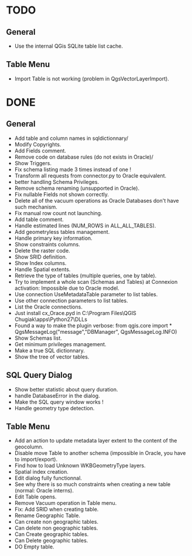 # TODO

## General

* Use the internal QGis SQLite table list cache.

## Table Menu

* Import Table is not working (problem in QgsVectorLayerImport).


# DONE

## General 

* Add table and column names in sqldictionnary/
* Modify Copyrights.
* Add Fields comment.
* Remove code on database rules (do not exists in Oracle)/
* Show Triggers.
* Fix schema listing made 3 times instead of one !
* Transform all requests from connector.py to Oracle equivalent.
* better handling Schema Privileges.
* Remove schema renaming (unsupported in Oracle).
* Fix nullable Fields not shown correctly.
* Delete all of the vacuum operations as Oracle Databases don't have such mechanism.
* Fix manual row count not launching.
* Add table comment.
* Handle estimated lines (NUM_ROWS in ALL_ALL_TABLES).
* Add geometryless tables management.
* Handle primary key information.
* Show constraints columns.
* Delete the raster code.
* Show SRID definition.
* Show Index columns.
* Handle Spatial extents.
* Retrieve the type of tables (multiple queries, one by table).
* Try to implement a whole scan (Schemas and Tables) at Connexion activation: Impossible due to Oracle model.
* Use connection UseMetadataTable parameter to list tables.
* Use other connection parameters to list tables.
* List the Oracle connections.
* Just install cx_Orace.pyd in C:\Program Files\QGIS Chugiak\apps\Python27\DLLs
* Found a way to make the plugin verbose:
  from qgis.core import *
  QgsMessageLog("message","DBManager", QgsMessageLog.INFO)
* Show Schemas list.
* Get minimum privileges management.
* Make a true SQL dictionnary.
* Show the tree of vector tables.

## SQL Query Dialog

* Show better statistic about query duration.
* handle DatabaseError in the dialog.
* Make the SQL query window works !
* Handle geometry type detection.

## Table Menu

* Add an action to update metadata layer extent to the content of the geocolumn.
* Disable move Table to another schema (impossible in Oracle, you have to import/export).
* Find how to load Unknown WKBGeometryType layers.
* Spatial index creation.
* Edit dialog fully functionnal.
* See why there is so much constraints when creating a new table (normal: Oracle interns).
* Edit Table opens.
* Remove Vacuum operation in Table menu.
* Fix: Add SRID when creating table.
* Rename Geographic Table.
* Can create non geographic tables.
* Can delete non geographic tables.
* Can Create geographic tables.
* Can Delete geographic tables.
* DO Empty table.